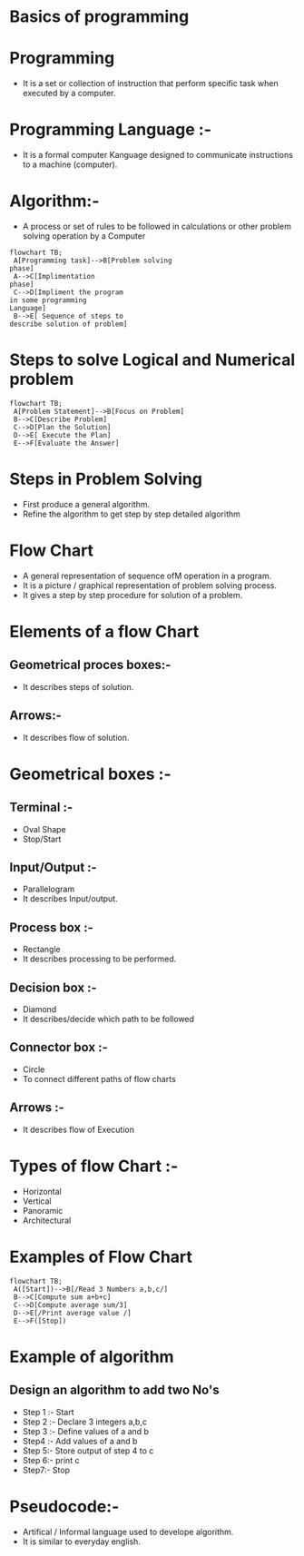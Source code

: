 # Basics of programming

# Programming
- It is a set or collection of instruction that perform specific task when executed by a computer.

# Programming Language :-
- It is a formal computer Kanguage designed to communicate instructions to a machine (computer).

# Algorithm:-
- A process or set of rules to be followed in calculations or other problem solving operation by a Computer

 ```mermaid
flowchart TB;
  A[Programming task]-->B[Problem solving
phase]
  A-->C[Implimentation
phase]
  C-->D[Impliment the program
in some programming
Language]
  B-->E[ Sequence of steps to
describe solution of problem]
```
# Steps to solve Logical and Numerical problem


 ```mermaid
flowchart TB;
  A[Problem Statement]-->B[Focus on Problem]
  B-->C[Describe Problem]
  C-->D[Plan the Solution]
  D-->E[ Execute the Plan]
  E-->F[Evaluate the Answer]
```
# Steps in Problem Solving
- First produce a general algorithm.
- Refine the algorithm to get step by step detailed algorithm

# Flow Chart
- A general representation of sequence ofM operation in a program.
- It is a picture / graphical representation of problem solving process.
- It gives a step by step procedure for solution of a problem.
# Elements of a flow Chart
## Geometrical proces boxes:-
- It describes steps of solution.
## Arrows:-
- It describes flow of solution.
# Geometrical boxes :-
## Terminal :-
- Oval Shape
-  Stop/Start
## Input/Output :-
- Parallelogram
- It describes Input/output.
## Process box :-
- Rectangle
- It describes processing to be performed.
## Decision box :-
- Diamond
- It describes/decide which path to be followed
## Connector box :-
- Circle
- To connect different  paths of flow charts
## Arrows :-
- It describes flow of Execution
# Types of flow Chart :-
- Horizontal
- Vertical
- Panoramic
- Architectural

# Examples of Flow Chart 

 ```mermaid
flowchart TB;
  A([Start])-->B[/Read 3 Numbers a,b,c/]
  B-->C[Compute sum a+b+c]
  C-->D[Compute average sum/3]
  D-->E[/Print average value /]
  E-->F([Stop])
```

# Example of algorithm

## Design an algorithm to add two No's
- Step 1 :- Start
- Step 2 :- Declare 3 integers a,b,c
- Step 3 :- Define values of a and b
- Step4 :- Add values of a and b
- Step 5:- Store output of step 4 to c
- Step 6:- print c
- Step7:- Stop
# Pseudocode:-
- Artifical / Informal language used to develope algorithm.
- It is similar to everyday english.

